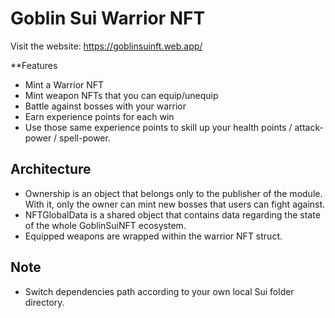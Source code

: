 # Goblin Sui Warrior NFT

Visit the website: https://goblinsuinft.web.app/

**Features

* Mint a Warrior NFT
* Mint weapon NFTs that you can equip/unequip
* Battle against bosses with your warrior
* Earn experience points for each win
* Use those same experience points to skill up your health points / attack-power / spell-power.

## Architecture
* Ownership is an object that belongs only to the publisher of the module. With it, only the owner can mint new bosses that users can fight against.
* NFTGlobalData is a shared object that contains data regarding the state of the whole GoblinSuiNFT ecosystem.
* Equipped weapons are wrapped within the warrior NFT struct.

## Note
* Switch dependencies path according to your own local Sui folder directory.
